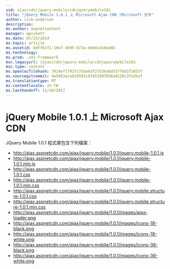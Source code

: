 ```yaml
---
uid: ajax/cdn/jquery-mobile/cdnjquerymobile101
title: "jQuery Mobile 1.0.1 上 Microsoft Ajax CDN |Microsoft 文件"
author: rick-anderson
description: 
ms.author: aspnetcontent
manager: wpickett
ms.date: 07/23/2014
ms.topic: article
ms.assetid: bdffb1f1-19e7-4b95-b73a-de94cd19ae8b
ms.technology: 
ms.prod: .net-framework
msc.legacyurl: /ajax/cdn/jquery-mobile/cdnjquerymobile101
msc.type: content
ms.openlocfilehash: 7024eff7937c75da6df27d36abd55ffbb1f3655f
ms.sourcegitcommit: 9a9483aceb34591c97451997036a9120c3fe2baf
ms.translationtype: MT
ms.contentlocale: zh-TW
ms.lasthandoff: 11/10/2017
---
```

<a name="jquery-mobile-101-on-the-microsoft-ajax-cdn"></a>jQuery Mobile 1.0.1 上 Microsoft Ajax CDN
====================
JQuery Mobile 1.0.1 程式庫包含下列檔案：

- http://ajax.aspnetcdn.com/ajax/jquery.mobile/1.0.1/jquery.mobile-1.0.1.js
- http://ajax.aspnetcdn.com/ajax/jquery.mobile/1.0.1/jquery.mobile-1.0.1.min.js
- http://ajax.aspnetcdn.com/ajax/jquery.mobile/1.0.1/jquery.mobile-1.0.1.css
- http://ajax.aspnetcdn.com/ajax/jquery.mobile/1.0.1/jquery.mobile-1.0.1.min.css
- http://ajax.aspnetcdn.com/ajax/jquery.mobile/1.0.1/jquery.mobile.structure-1.0.1.css
- http://ajax.aspnetcdn.com/ajax/jquery.mobile/1.0.1/jquery.mobile.structure-1.0.1.min.css
- http://ajax.aspnetcdn.com/ajax/jquery.mobile/1.0.1/images/ajax-loader.png
- http://ajax.aspnetcdn.com/ajax/jquery.mobile/1.0.1/images/icons-18-black.png
- http://ajax.aspnetcdn.com/ajax/jquery.mobile/1.0.1/images/icons-18-white.png
- http://ajax.aspnetcdn.com/ajax/jquery.mobile/1.0.1/images/icons-36-black.png
- http://ajax.aspnetcdn.com/ajax/jquery.mobile/1.0.1/images/icons-36-white.png
